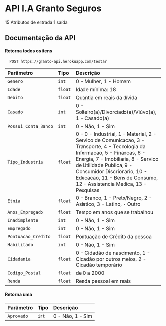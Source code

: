 
# API I.A Granto Seguros

15 Atributos de entrada
1 saída
## Documentação da API

#### Retorna todos os itens

```http
  POST https://granto-api.herokuapp.com/testar
```

| Parâmetro   | Tipo       | Descrição                           |
| :---------- | :--------- | :---------------------------------- |
| `Genero` | `int` | 0 - Mulher, 1 - Homem |
| `Idade` | `float` | Idade mínima: 18 |
| `Debito` | `float` | Quantia em reais da dívida |
| `Casado` | `int` | 0 - Solteiro(a)/Divorciado(a)/Viúvo(a), 1 - Casado(a) |
| `Possui_Conta_Banco` | `int` | 0 - Não, 1 - Sim |
| `Tipo_Industria` | `float` | 0 - 0 - Industrial, 1 - Material, 2 - Servico de Comunicacao, 3 - Transporte, 4 - Tecnologia da Informacao, 5 - Financas, 6 - Energia, 7 - Imobiliaria, 8 - Servico de Utilidade Publica, 9 - Consumidor Discrionario, 10 - Educacao, 11 - Bens de Consumo, 12 - Assistencia Medica, 13 - Pesquisas
| `Etnia` | `float` | 0 - Branco, 1 - Preto/Negro, 2 - Asiatico, 3 - Latino,  - Outro |
| `Anos_Empregado` | `float` | Tempo em anos que se trabalhou |
| `Inadimplente` | `int` | 0 - Não, 1 - Sim  |
| `Empregado` | `int` | 0 - Não, 1 - Sim |
| `Pontuacao_Credito` | `float` | Pontuação de Crédito da pessoa |
| `Habilitado` | `int` | 0 - Não, 1 - Sim |
| `Cidadania` | `float` | 0 - Cidadão de nascimento, 1 - Cidadão por outros meios, 2 - Cidadão temporário |
| `Codigo_Postal` | `float` | de 0 a 2000 |
| `Renda` | `float` | Renda pessoal em reais |

#### Retorna uma 

| Parâmetro   | Tipo       | Descrição                           |
| :---------- | :--------- | :---------------------------------- |
| `Aprovado` | `int` | 0 - Não, 1 - Sim |

